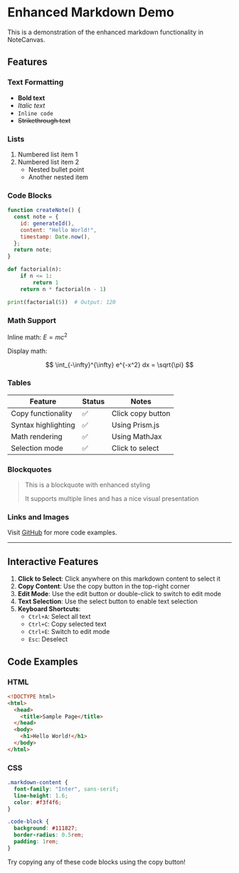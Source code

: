# Enhanced Markdown Demo

This is a demonstration of the enhanced markdown functionality in NoteCanvas.

## Features

### Text Formatting

- **Bold text**
- _Italic text_
- `Inline code`
- ~~Strikethrough text~~

### Lists

1. Numbered list item 1
2. Numbered list item 2
   - Nested bullet point
   - Another nested item

### Code Blocks

```javascript
function createNote() {
  const note = {
    id: generateId(),
    content: "Hello World!",
    timestamp: Date.now(),
  };
  return note;
}
```

```python
def factorial(n):
    if n <= 1:
        return 1
    return n * factorial(n - 1)

print(factorial(5))  # Output: 120
```

### Math Support

Inline math: $E = mc^2$

Display math:

$$
\int_{-\infty}^{\infty} e^{-x^2} dx = \sqrt{\pi}
$$

### Tables

| Feature             | Status | Notes             |
| ------------------- | ------ | ----------------- |
| Copy functionality  | ✅     | Click copy button |
| Syntax highlighting | ✅     | Using Prism.js    |
| Math rendering      | ✅     | Using MathJax     |
| Selection mode      | ✅     | Click to select   |

### Blockquotes

> This is a blockquote with enhanced styling
>
> It supports multiple lines and has a nice visual presentation

### Links and Images

Visit [GitHub](https://github.com) for more code examples.

---

## Interactive Features

1. **Click to Select**: Click anywhere on this markdown content to select it
2. **Copy Content**: Use the copy button in the top-right corner
3. **Edit Mode**: Use the edit button or double-click to switch to edit mode
4. **Text Selection**: Use the select button to enable text selection
5. **Keyboard Shortcuts**:
   - `Ctrl+A`: Select all text
   - `Ctrl+C`: Copy selected text
   - `Ctrl+E`: Switch to edit mode
   - `Esc`: Deselect

## Code Examples

### HTML

```html
<!DOCTYPE html>
<html>
  <head>
    <title>Sample Page</title>
  </head>
  <body>
    <h1>Hello World!</h1>
  </body>
</html>
```

### CSS

```css
.markdown-content {
  font-family: "Inter", sans-serif;
  line-height: 1.6;
  color: #f3f4f6;
}

.code-block {
  background: #111827;
  border-radius: 0.5rem;
  padding: 1rem;
}
```

Try copying any of these code blocks using the copy button!
